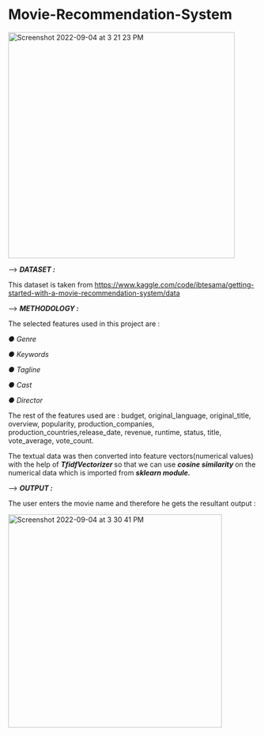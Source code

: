 # Movie-Recommendation-System

<img width="458" alt="Screenshot 2022-09-04 at 3 21 23 PM" src="https://user-images.githubusercontent.com/71970250/188307731-2817fad0-330e-4774-929f-969ea485a42c.png">

--> <b> <i> DATASET : </i> </b>

This dataset is taken from https://www.kaggle.com/code/ibtesama/getting-started-with-a-movie-recommendation-system/data

--> <b> <i> METHODOLOGY : </i> </b>

The selected features used in this project are :
<i>

● Genre

● Keywords

● Tagline

● Cast

● Director
</i>

The rest of the features used are : budget, original_language, original_title, overview, popularity, production_companies, production_countries,release_date, revenue, runtime, status, title, vote_average, vote_count.

The textual data was then converted into feature vectors(numerical values) with the help of <b> <i> TfidfVectorizer </i> </b> so that we can use <b> <i> cosine similarity </i> </b> on the numerical data which is imported from <b> <i> sklearn module.</i> </b>

--> <b> <i> OUTPUT : </i> </b>

The user enters the movie name and therefore he gets the resultant output :

<img width="432" alt="Screenshot 2022-09-04 at 3 30 41 PM" src="https://user-images.githubusercontent.com/71970250/188308007-c3b79504-ca09-4438-ba2a-486831126766.png">
